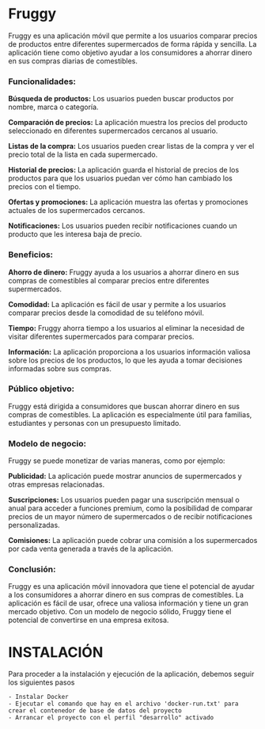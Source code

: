 <h1>Fruggy</h1>

Fruggy es una aplicación móvil que permite a los usuarios comparar precios de productos entre diferentes supermercados de forma rápida y sencilla. La aplicación tiene como objetivo ayudar a los consumidores a ahorrar dinero en sus compras diarias de comestibles.

<h3>Funcionalidades:</h3>

<b>Búsqueda de productos:</b> Los usuarios pueden buscar productos por nombre, marca o categoría.

<b>Comparación de precios:</b> La aplicación muestra los precios del producto seleccionado en diferentes supermercados cercanos al usuario.

<b>Listas de la compra:</b> Los usuarios pueden crear listas de la compra y ver el precio total de la lista en cada supermercado.

<b>Historial de precios:</b> La aplicación guarda el historial de precios de los productos para que los usuarios puedan ver cómo han cambiado los precios con el tiempo.

<b>Ofertas y promociones:</b> La aplicación muestra las ofertas y promociones actuales de los supermercados cercanos.

<b>Notificaciones:</b> Los usuarios pueden recibir notificaciones cuando un producto que les interesa baja de precio.

<h3>Beneficios:</h3>

<b>Ahorro de dinero:</b> Fruggy ayuda a los usuarios a ahorrar dinero en sus compras de comestibles al comparar precios entre diferentes supermercados.

<b>Comodidad:</b> La aplicación es fácil de usar y permite a los usuarios comparar precios desde la comodidad de su teléfono móvil.

<b>Tiempo:</b> Fruggy ahorra tiempo a los usuarios al eliminar la necesidad de visitar diferentes supermercados para comparar precios.

<b>Información:</b> La aplicación proporciona a los usuarios información valiosa sobre los precios de los productos, lo que les ayuda a tomar decisiones informadas sobre sus compras.

<h3>Público objetivo:</h3>

Fruggy está dirigida a consumidores que buscan ahorrar dinero en sus compras de comestibles. La aplicación es especialmente útil para familias, estudiantes y personas con un presupuesto limitado.

<h3>Modelo de negocio:</h3>

Fruggy se puede monetizar de varias maneras, como por ejemplo:

<b>Publicidad:</b> La aplicación puede mostrar anuncios de supermercados y otras empresas relacionadas.

<b>Suscripciones:</b> Los usuarios pueden pagar una suscripción mensual o anual para acceder a funciones premium, como la posibilidad de comparar precios de un mayor número de supermercados o de recibir notificaciones personalizadas.

<b>Comisiones:</b> La aplicación puede cobrar una comisión a los supermercados por cada venta generada a través de la aplicación.

<h3>Conclusión:</h3>

Fruggy es una aplicación móvil innovadora que tiene el potencial de ayudar a los consumidores a ahorrar dinero en sus compras de comestibles. La aplicación es fácil de usar, ofrece una valiosa información y tiene un gran mercado objetivo. Con un modelo de negocio sólido, Fruggy tiene el potencial de convertirse en una empresa exitosa.

# INSTALACIÓN

Para proceder a la instalación y ejecución de la aplicación, debemos seguir los siguientes pasos

    - Instalar Docker
    - Ejecutar el comando que hay en el archivo 'docker-run.txt' para crear el contenedor de base de datos del proyecto
    - Arrancar el proyecto con el perfil "desarrollo" activado